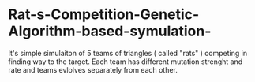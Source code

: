 # Rat-s-Competition-Genetic-Algorithm-based-symulation-
It's simple simulaiton of 5 teams of triangles ( called "rats" ) competing in finding way to the target. Each team has different mutation strenght and rate and teams evlolves separately from each other. 
